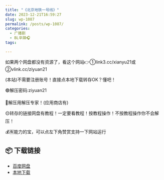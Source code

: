 ```yaml
---
title: "《北京地铁一号线》"
date: 2023-12-21T16:59:27
slug: wp-1087
permalink: /posts/wp-1087/
categories:
  - 广播剧
  - BL辛辣🎧
tags:

---
```


如果两个网盘都没有资源了，看这个网站👉①link3.cc/xianyu21或②vlink.cc/ziyuan21

(本站)不需要注册账号！直接点本地下载转存OK？懂吧！

🟢解压密码:ziyuan21

🔵解压用解压专家！(应用商店有)

🟡转存的链接网盘有教程！一定要看教程！按教程操作！不按教程操作你不会解压！

💰🈶能力的宝，可以点左下角赞赏支持一下网站运行

## 📦 下载链接
- [百度网盘](https://blziyuan21.com/pay-download/1087?key=d980e0adee&down_id=0)
- [本地下载](https://blziyuan21.com/pay-download/1087?key=d980e0adee&down_id=1)

